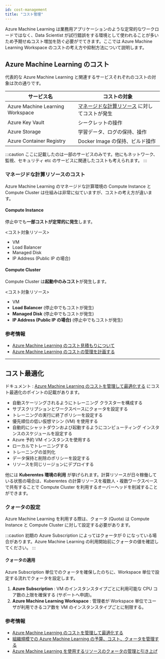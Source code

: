 ```yaml
---
id: cost-management
title: "コスト管理"
---
```


Azure Machine Learning は業務用アプリケーションのような定常的なワークロードではなく、Data Scientist が試行錯誤をする環境として使われることが多いため予期せぬコスト増加を防ぐ必要がでてきます。ここでは Azure Machine Learning Workspace のコストの考え方や抑制方法について説明します。


## Azure Machine Learning のコスト

代表的な Azure Machine Learning と関連するサービスそれぞれのコストの対象は次の通りです。

|サービス名  |コストの対象|
|---------|---------|
|Azure Machine Learning Workspace|[マネージドな計算リソース](#マネージドな計算リソースのコスト) に対してコストが発生|
|Azure Key Vault|シークレットの操作|
|Azure Storage|学習データ、ログの保持、操作|
|Azure Container Registry|Docker Image の保持、ビルド操作|

:::caution
ここに記載したのは一部のサービスのみです。他にもネットワーク、監視、セキュリティ etc のサービスに関連したコストも考えられます。
:::

### マネージドな計算リソースのコスト

Azure Machine Learning のマネージドな計算環境の Compute Instance と Compute Cluster は仕組みは非常に似ていますが、コストの考え方が違います。


#### Compute Instance

停止中でも**一部コストが定常的に発生**します。

<コスト対象リソース>
- VM
- Load Balancer
- Managed Disk
- IP Address (Public IP の場合)


#### Compute Cluster

Compute Cluster は**起動中のみコスト**が発生します。

<コスト対象リソース>
- VM
- **Load Balancer** (停止中でもコストが発生)
- **Managed Disk** (停止中でもコストが発生)
- **IP Address (Public IP の場合)** (停止中でもコストが発生)


### 参考情報
- [Azure Machine Learning のコスト見積もりについて](https://jpmlblog.github.io/blog/2020/06/18/AML-estimate-costs/)
- [Azure Machine Learning のコストの管理を計画する](https://learn.microsoft.com/ja-jp/azure/machine-learning/concept-plan-manage-cost?view=azure-ml-py)


---
## コスト最適化

ドキュメント : [Azure Machine Learning のコストを管理して最適化する](https://learn.microsoft.com/ja-jp/azure/machine-learning/how-to-manage-optimize-cost?view=azure-ml-py) にコスト最適化のポイントの記載があります。

- 自動スケーリングされるようにトレーニング クラスターを構成する
- サブスクリプションとワークスペースにクォータを設定する
- トレーニングの実行に終了ポリシーを設定する
- 優先順位の低い仮想マシン (VM) を使用する
- 自動的にシャットダウンおよび起動するようにコンピューティング インスタンスのスケジュールを設定する
- Azure 予約 VM インスタンスを使用する
- ローカルでトレーニングする
- トレーニングの並列化
- データ保持と削除のポリシーを設定する
- リソースを同じリージョンにデプロイする


他には **Kuberentes 環境の利用** が挙げられます。計算リソースが日々稼働している状態の場合は、Kuberentes の計算リソースを複数人・複数ワークスペースで共有することで Compute Cluster を利用するオーバーヘッドを削減することができます。

### クォータの設定

Azure Machine Learning を利用する際は、クォータ (Quota) は Compute Instance と Compute Cluster に対して設定する必要があります。

:::caution
初期の Azure Subscription によってはクォータが 0 になっている場合があります。Azure Machine Learning の利用開始前にクォータの値を確認してください。
:::


#### クォータの適用

Azure Subscription 単位でのクォータを確保したのちに、Workspace 単位で設定する流れでクォータを設定します。

1. **Azure Subscription** : VM のインスタンスタイプごとに利用可能な CPU コア数の上限を確保する (サポートへ申請)。
2. **Azure Machine Learning Workspace** : 管理者が Workspace 単位でユーザが利用できるコア数を VM のインスタンスタイプごとに制限する。

### 参考情報
- [Azure Machine Learning のコストを管理して最適化する](https://learn.microsoft.com/ja-jp/azure/machine-learning/how-to-manage-optimize-cost?view=azure-ml-py)
- [組織規模での Azure Machine Learning の予算、コスト、クォータを管理する](https://learn.microsoft.com/ja-jp/azure/cloud-adoption-framework/ready/azure-best-practices/ai-machine-learning-resource-organization)
- [Azure Machine Learning を使用するリソースのクォータの管理と引き上げ](https://learn.microsoft.com/ja-jp/azure/machine-learning/how-to-manage-quotas?view=azure-ml-py)